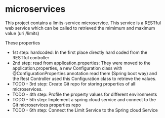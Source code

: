 # microservices

This project contains a limits-service microservice. 
This service is a RESTful web service which can be called to retrieved the mimimum and maximum value (uri /limits)

These properties 
- 1st step: hardcoded: In the first place directly hard coded from the RESTful controller
- 2nd step: read from application.properties: They were moved to the application.properties, a new Configuration class with @ConfigurationProperties annotation read them (Spring boot way) and the Rest Controller used this Configuration class to retrieve the values.
- TODO - 3rd step: Create Git repo for storing properties of all microservices.
- TODO - 4th step: Profile the property values for different environments
- TODO - 5th step: Implement a spring cloud service and connect to the Git microservices properties repo
- TODO - 6th step: Connect the Limit Service to the Spring cloud Service
